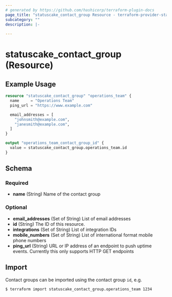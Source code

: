 ```yaml
---
# generated by https://github.com/hashicorp/terraform-plugin-docs
page_title: "statuscake_contact_group Resource - terraform-provider-statuscake"
subcategory: ""
description: |-
  
---
```


# statuscake_contact_group (Resource)



## Example Usage

```terraform
resource "statuscake_contact_group" "operations_team" {
  name     = "Operations Team"
  ping_url = "https://www.example.com"

  email_addresses = [
    "johnsmith@example.com",
    "janesmith@example.com",
  ]
}

output "operations_team_contact_group_id" {
  value = statuscake_contact_group.operations_team.id
}
```

<!-- schema generated by tfplugindocs -->
## Schema

### Required

- **name** (String) Name of the contact group

### Optional

- **email_addresses** (Set of String) List of email addresses
- **id** (String) The ID of this resource.
- **integrations** (Set of String) List of integration IDs
- **mobile_numbers** (Set of String) List of international format mobile phone numbers
- **ping_url** (String) URL or IP address of an endpoint to push uptime events. Currently this only supports HTTP GET endpoints

## Import

Contact groups can be imported using the contact group `id`, e.g.

```
$ terraform import statuscake_contact_group.operations_team 1234
```
